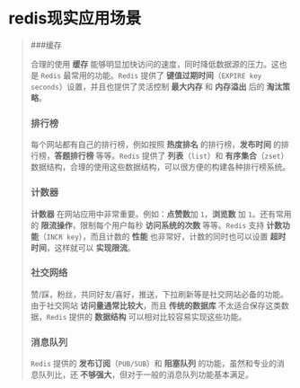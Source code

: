 # redis现实应用场景

> ###缓存
>
> 合理的使用 **缓存** 能够明显加快访问的速度，同时降低数据源的压力。这也是 `Redis` 最常用的功能。`Redis` 提供了 **键值过期时间**（`EXPIRE key seconds`）设置，并且也提供了灵活控制 **最大内存** 和 **内存溢出** 后的 **淘汰策略**。
>
> ### 排行榜
>
> 每个网站都有自己的排行榜，例如按照 **热度排名** 的排行榜，**发布时间** 的排行榜，**答题排行榜** 等等。`Redis` 提供了 **列表**（`list`）和 **有序集合**（`zset`）数据结构，合理的使用这些数据结构，可以很方便的构建各种排行榜系统。
>
> ### 计数器
>
> **计数器** 在网站应用中非常重要。例如：**点赞数**加 `1`，**浏览数** 加 `1`。还有常用的 **限流操作**，限制每个用户每秒 **访问系统的次数** 等等。`Redis` 支持 **计数功能**（`INCR key`），而且计数的 **性能** 也非常好，计数的同时也可以设置 **超时时间**，这样就可以 **实现限流**。
>
> ### 社交网络
>
> 赞/踩，粉丝，共同好友/喜好，推送，下拉刷新等是社交网站必备的功能。由于社交网站 **访问量通常比较大**，而且 **传统的数据库** 不太适合保存这类数据，`Redis` 提供的 **数据结构** 可以相对比较容易实现这些功能。
>
> ### 消息队列
>
> `Redis` 提供的 **发布订阅**（`PUB/SUB`）和 **阻塞队列** 的功能，虽然和专业的消息队列比，还 **不够强大**，但对于一般的消息队列功能基本满足。

